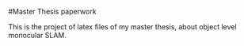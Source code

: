 #Master Thesis paperwork
 
This is the project of latex files of my master thesis, about object level monocular SLAM. 
